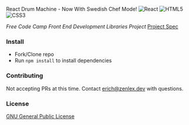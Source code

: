 React Drum Machine - Now With Swedish Chef Mode! 
![React](https://img.shields.io/badge/react-%2320232a.svg?style=for-the-badge&logo=react&logoColor=%2361DAFB)
![HTML5](https://img.shields.io/badge/html5-%23E34F26.svg?style=for-the-badge&logo=html5&logoColor=white)
![CSS3](https://img.shields.io/badge/css3-%231572B6.svg?style=for-the-badge&logo=css3&logoColor=white)

*Free Code Camp Front End Development Libraries Project*
[Project Spec](https://www.freecodecamp.org/learn/front-end-development-libraries/front-end-development-libraries-projects/build-a-drum-machine)
### Install
- Fork/Clone repo
- Run `npm install` to install dependencies

### Contributing
Not accepting PRs at this time. Contact erich@zenlex.dev with questions. 
### License
[GNU General Public License](https://opensource.org/licenses/GPL-3.0)